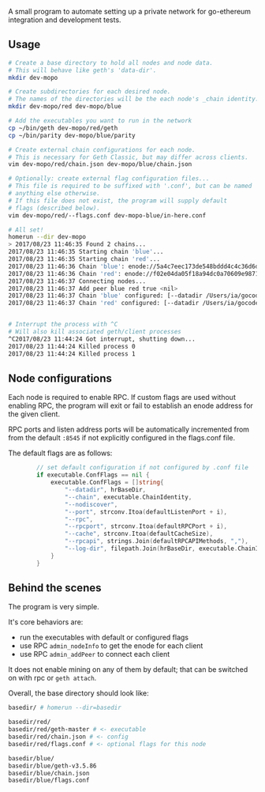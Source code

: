 
A small program to automate setting up a private network
for go-ethereum integration and development tests.

## Usage

```bash
# Create a base directory to hold all nodes and node data.
# This will behave like geth's 'data-dir'.
mkdir dev-mopo

# Create subdirectories for each desired node.
# The names of the directories will be the each node's _chain identity.
mkdir dev-mopo/red dev-mopo/blue

# Add the executables you want to run in the network
cp ~/bin/geth dev-mopo/red/geth
cp ~/bin/parity dev-mopo/blue/parity

# Create external chain configurations for each node.
# This is necessary for Geth Classic, but may differ across clients.
vim dev-mopo/red/chain.json dev-mopo/blue/chain.json

# Optionally: create external flag configuration files...
# This file is required to be suffixed with '.conf', but can be named
# anything else otherwise.
# If this file does not exist, the program will supply default
# flags (described below).
vim dev-mopo/red/--flags.conf dev-mopo-blue/in-here.conf

# All set!
homerun --dir dev-mopo
> 2017/08/23 11:46:35 Found 2 chains...
2017/08/23 11:46:35 Starting chain 'blue'...
2017/08/23 11:46:35 Starting chain 'red'...
2017/08/23 11:46:36 Chain 'blue': enode://5a4c7eec173de548bddd4c4c36d6d97e72227df7fd85604c7cf89b97fa00e386672243ee3fcae882f1a7fd1dbe4b4e8fbc3c58ef7992285924d7eacb7311489e@[::]:30305?discport=0
2017/08/23 11:46:36 Chain 'red': enode://f02e04da05f18a94dc0a70609e9871c4a4c43b2c9d1fbda37cde7b206c2f7406382fde4663f28e7aafa6f40e9c70785fd56cdab5e96e268f6036f899573d9b76@[::]:30304?discport=0
2017/08/23 11:46:37 Connecting nodes...
2017/08/23 11:46:37 Add peer blue red true <nil>
2017/08/23 11:46:37 Chain 'blue' configured: [--datadir /Users/ia/gocode/src/github.com/ethereumproject/homerun/testdir --chain blue --no-discover --port 30305 --rpc --rpcport 8555 --cache 129 --rpcapi admin,eth,net,web3]
2017/08/23 11:46:37 Chain 'red' configured: [--datadir /Users/ia/gocode/src/github.com/ethereumproject/homerun/testdir --chain red --nodiscover --port 30304 --rpc --rpcport 8546 --cache 128 --rpcapi admin,eth,net,web3,miner,personal,debug --log-dir /Users/ia/gocode/src/github.com/ethereumproject/homerun/testdir/red/logs]


# Interrupt the process with ^C
# Will also kill associated geth/client processes
^C2017/08/23 11:44:24 Got interrupt, shutting down...
2017/08/23 11:44:24 Killed process 0
2017/08/23 11:44:24 Killed process 1

```


## Node configurations

Each node is required to enable RPC. If custom flags are used without
enabling RPC, the program will exit or fail to establish an enode address
for the given client.

RPC ports and listen address ports will be automatically incremented from from
the default `:8545` if not explicitly configured in the flags.conf file.

The default flags are as follows:

```go
        // set default configuration if not configured by .conf file
        if executable.ConfFlags == nil {
            executable.ConfFlags = []string{
                "--datadir", hrBaseDir,
                "--chain", executable.ChainIdentity,
                "--nodiscover",
                "--port", strconv.Itoa(defaultListenPort + i),
                "--rpc",
                "--rpcport", strconv.Itoa(defaultRPCPort + i),
                "--cache", strconv.Itoa(defaultCacheSize),
                "--rpcapi", strings.Join(defaultRPCAPIMethods, ","),
                "--log-dir", filepath.Join(hrBaseDir, executable.ChainIdentity, "logs"),
            }
        }
```


## Behind the scenes

The program is very simple.

It's core behaviors are:

- run the executables with default or configured flags
- use RPC `admin_nodeInfo` to get the enode for each client
- use RPC `admin_addPeer` to connect each client

It does not enable mining on any of them by default; that can be switched on
with rpc or `geth attach`.

Overall, the base directory should look like:

```bash
basedir/ # homerun --dir=basedir

basedir/red/
basedir/red/geth-master # <- executable
basedir/red/chain.json # <- config
basedir/red/flags.conf # <- optional flags for this node

basedir/blue/
basedir/blue/geth-v3.5.86
basedir/blue/chain.json
basedir/blue/flags.conf

```

